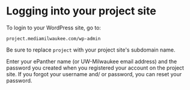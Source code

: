 # Logging into your project site

To login to your WordPress site, go to:

```
project.mediamilwaukee.com/wp-admin
```

Be sure to replace `project` with your project site's subdomain name.

Enter your ePanther name (or UW-Milwaukee email address) and the password you created when you registered your account on the project site. If you forgot your username and\/ or password, you can reset your password.


